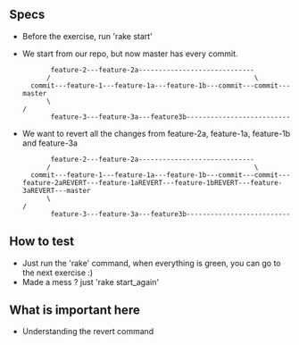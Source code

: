 ## Specs
- Before the exercise, run 'rake start'

- We start from our repo, but now master has every commit. 
 
             feature-2---feature-2a-----------------------------
            /                                                   \
        commit---feature-1---feature-1a---feature-1b---commit---commit---master
            \                                                            /
             feature-3---feature-3a---feature3b--------------------------


- We want to revert all the changes from feature-2a, feature-1a, feature-1b and feature-3a

             feature-2---feature-2a-----------------------------
            /                                                   \
        commit---feature-1---feature-1a---feature-1b---commit---commit---feature-2aREVERT---feature-1aREVERT---feature-1bREVERT---feature-3aREVERT---master
            \                                                            /
             feature-3---feature-3a---feature3b--------------------------

## How to test
- Just run the 'rake' command, when everything is green, you can go to the next exercise :)
- Made a mess ? just 'rake start_again'

## What is important here 
- Understanding the revert command

